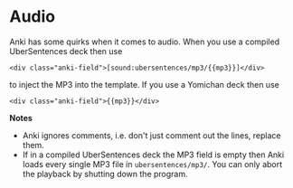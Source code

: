 # Audio 

Anki has some quirks when it comes to audio. When you use a compiled UberSentences deck then use 

```
<div class="anki-field">[sound:ubersentences/mp3/{{mp3}}]</div>
```

to inject the MP3 into the template. If you use a Yomichan deck then use

```
<div class="anki-field">{{mp3}}</div>
```



**Notes**

- Anki ignores comments, i.e. don't just comment out the lines, replace them. 
- If in a compiled UberSentences deck the MP3 field is empty then Anki loads every single MP3 file in `ubersentences/mp3/`. You can only abort the playback by shutting down the program. 